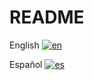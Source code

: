 # README

English [![en](https://img.shields.io/badge/lang-en-red.svg)](https://github.com/LucachuTW/IS_group_1/blob/main/docs/README-en.md)



Español [![es](https://img.shields.io/badge/lang-es-yellow.svg)](https://github.com/LucachuTW/IS_group_1/blob/main/docs/README.es.md)


<!-- This way to add languages comes from: -->
<!-- https://github.com/jonatasemidio/multilanguage-readme-pattern -->